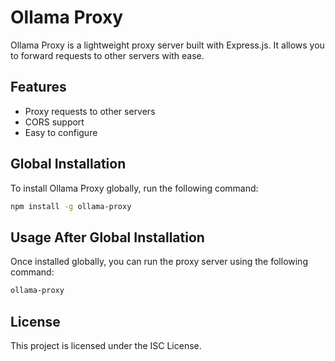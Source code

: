 # Ollama Proxy

Ollama Proxy is a lightweight proxy server built with Express.js. It allows you to forward requests to other servers with ease.

## Features
- Proxy requests to other servers
- CORS support
- Easy to configure


## Global Installation

To install Ollama Proxy globally, run the following command:

```bash
npm install -g ollama-proxy
```

## Usage After Global Installation

Once installed globally, you can run the proxy server using the following command:

```bash
ollama-proxy
```

## License

This project is licensed under the ISC License.